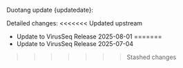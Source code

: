 Duotang update {updatedate}:  

Detailed changes:
<<<<<<< Updated upstream
* Update to VirusSeq Release 2025-08-01 
=======
* Update to VirusSeq Release 2025-07-04 
>>>>>>> Stashed changes

